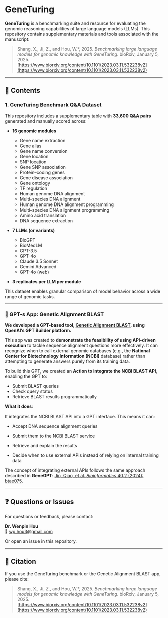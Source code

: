 # GeneTuring

**GeneTuring** is a benchmarking suite and resource for evaluating the genomic reasoning capabilities of large language models (LLMs). This repository contains supplementary materials and tools associated with the manuscript:

> Shang, X., Ji, Z., and Hou, W.*, 2025. _Benchmarking large language models for genomic knowledge with GeneTuring_. bioRxiv, January 5, 2025.  
> [https://www.biorxiv.org/content/10.1101/2023.03.11.532238v2](https://www.biorxiv.org/content/10.1101/2023.03.11.532238v2)

---

## 📁 Contents

### 1. GeneTuring Benchmark Q&A Dataset

This repository includes a supplementary table with **33,600 Q&A pairs** generated and manually scored across:

- **16 genomic modules**  
  - Gene name extraction  
  - Gene alias  
  - Gene name conversion  
  - Gene location  
  - SNP location  
  - Gene SNP association  
  - Protein–coding genes  
  - Gene disease association  
  - Gene ontology  
  - TF regulation  
  - Human genome DNA alignment  
  - Multi–species DNA alignment  
  - Human genome DNA alignment programming  
  - Multi–species DNA alignment programming  
  - Amino acid translation  
  - DNA sequence extraction

- **7 LLMs (or variants)**  
  - BioGPT  
  - BioMedLM  
  - GPT-3.5  
  - GPT-4o  
  - Claude 3.5 Sonnet  
  - Gemini Advanced  
  - GPT-4o (web)

- **3 replicates per LLM per module**

This dataset enables granular comparison of model behavior across a wide range of genomic tasks.

---

### 🌟 GPT-s App: Genetic Alignment BLAST

**We developed a GPT-based tool, [Genetic Alignment BLAST](https://chatgpt.com/g/g-67c52efdc210819190a9532f264ec9c0-genetic-alignment-blast), using OpenAI’s GPT Builder platform.**

This app was created to **demonstrate the feasibility of using API-driven execution** to tackle sequence alignment questions more effectively. It can recognize when to call external genomic databases (e.g., the **National Center for Biotechnology Information (NCBI)** database) rather than attempting to generate answers purely from its training data.

To build this GPT, we created an **Action to integrate the NCBI BLAST API**, enabling the GPT to:
- Submit BLAST queries
- Check query status
- Retrieve BLAST results programmatically


**What it does**:

It integrates the NCBI BLAST API into a GPT interface. This means it can:

- Accept DNA sequence alignment queries

- Submit them to the NCBI BLAST service

- Retrieve and explain the results

- Decide when to use external APIs instead of relying on internal training data

The concept of integrating external APIs follows the same approach described in **GeneGPT**:   [Jin, Qiao, et al. _Bioinformatics_ 40.2 (2024): btae075](https://doi.org/10.1093/bioinformatics/btae075).

---

## ❓ Questions or Issues

For questions or feedback, please contact:

**Dr. Wenpin Hou**  
📧 wp.hou3@gmail.com

Or open an issue in this repository.

---

## 📖 Citation

If you use the GeneTuring benchmark or the Genetic Alignment BLAST app, please cite:

> Shang, X., Ji, Z., and Hou, W.*, 2025. _Benchmarking large language models for genomic knowledge with GeneTuring_. bioRxiv, January 5, 2025.  
> [https://www.biorxiv.org/content/10.1101/2023.03.11.532238v2](https://www.biorxiv.org/content/10.1101/2023.03.11.532238v2)

